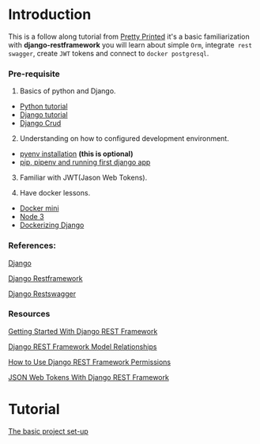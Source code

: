 # Introduction

This is a follow along tutorial from [Pretty Printed](http://prettyprinted.com) it's a basic familiarization with **django-restframework** you will learn about simple `Orm`,  integrate` rest swagger`, create `JWT` tokens and connect to `docker postgresql`.

### Pre-requisite

1. Basics of python and Django.

  - [Python tutorial](https://www.programiz.com/python-programming)
  - [Django tutorial](https://docs.djangoproject.com/en/3.0/intro/)
  - [Django Crud](https://rayed.com/posts/2018/05/django-crud-create-retrieve-update-delete/)
  
2. Understanding on how to configured development environment.

  - [pyenv installation](https://github.com/boomcamp/pyenv-installation) **(this is optional)**
  - [pip, pipenv and running first django app](https://github.com/boomcamp/setup-pip-pipenv-django-admin-python3)
  
3. Familiar with JWT(Jason Web Tokens).

4.  Have docker lessons.
  - [Docker mini](https://github.com/boomcamp/docker-1-mini)
  - [Node 3](https://github.com/boomcamp/node-3)
  - [Dockerizing Django](https://docs.docker.com/compose/django/)


### References:

[Django](https://www.djangoproject.com/)

[Django Restframework](https://www.django-rest-framework.org/)

[Django Restswagger](https://django-rest-swagger.readthedocs.io/en/latest/)


<h3 id="resources">Resources</h1>

[Getting Started With Django REST Framework](https://www.youtube.com/watch?v=263xt_4mBNc)

[Django REST Framework Model Relationships](https://www.youtube.com/watch?v=QB9gGEwxxM4)

[How to Use Django REST Framework Permissions](https://www.youtube.com/watch?v=yiYpFMk9QdA)

[JSON Web Tokens With Django REST Framework](https://www.youtube.com/watch?v=Fhcn2qx-4VQ)


# Tutorial

[The basic project set-up](https://github.com/boomcamp/django-restframework/tree/step1-basics)

